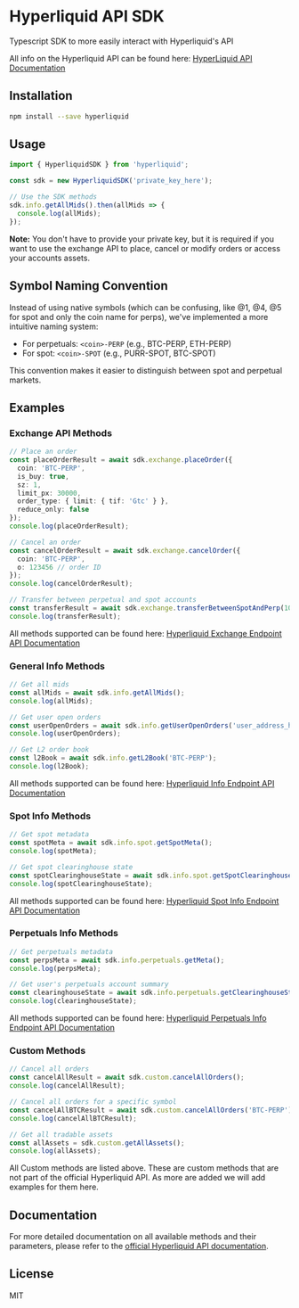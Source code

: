 # Hyperliquid API SDK

Typescript SDK to more easily interact with Hyperliquid's API

All info on the Hyperliquid API can be found here: [HyperLiquid API Documentation](https://hyperliquid.gitbook.io/hyperliquid-docs)

## Installation

```bash
npm install --save hyperliquid
```



## Usage

```typescript
import { HyperliquidSDK } from 'hyperliquid';

const sdk = new HyperliquidSDK('private_key_here');

// Use the SDK methods
sdk.info.getAllMids().then(allMids => {
  console.log(allMids);
});
```
**Note:** You don't have to provide your private key, but it is required if you want to 
use the exchange API to place, cancel or modify orders or access your accounts assets.



## Symbol Naming Convention

Instead of using native symbols (which can be confusing, like @1, @4, @5 for spot and only the coin name for perps), we've implemented a more intuitive naming system:

- For perpetuals: `<coin>-PERP` (e.g., BTC-PERP, ETH-PERP)
- For spot: `<coin>-SPOT` (e.g., PURR-SPOT, BTC-SPOT)

This convention makes it easier to distinguish between spot and perpetual markets.



## Examples


### Exchange API Methods

```typescript
// Place an order
const placeOrderResult = await sdk.exchange.placeOrder({
  coin: 'BTC-PERP',
  is_buy: true,
  sz: 1,
  limit_px: 30000,
  order_type: { limit: { tif: 'Gtc' } },
  reduce_only: false
});
console.log(placeOrderResult);

// Cancel an order
const cancelOrderResult = await sdk.exchange.cancelOrder({
  coin: 'BTC-PERP',
  o: 123456 // order ID
});
console.log(cancelOrderResult);

// Transfer between perpetual and spot accounts
const transferResult = await sdk.exchange.transferBetweenSpotAndPerp(100, true); // Transfer 100 USDC from spot to perp
console.log(transferResult);
```
All methods supported can be found here: [Hyperliquid Exchange Endpoint API Documentation](https://hyperliquid.gitbook.io/hyperliquid-docs/for-developers/api/exchange-endpoint)



### General Info Methods

```typescript
// Get all mids
const allMids = await sdk.info.getAllMids();
console.log(allMids);

// Get user open orders
const userOpenOrders = await sdk.info.getUserOpenOrders('user_address_here');
console.log(userOpenOrders);

// Get L2 order book
const l2Book = await sdk.info.getL2Book('BTC-PERP');
console.log(l2Book);
```

All methods supported can be found here: [Hyperliquid Info Endpoint API Documentation](https://hyperliquid.gitbook.io/hyperliquid-docs/for-developers/api/info-endpoint)



### Spot Info Methods

```typescript
// Get spot metadata
const spotMeta = await sdk.info.spot.getSpotMeta();
console.log(spotMeta);

// Get spot clearinghouse state
const spotClearinghouseState = await sdk.info.spot.getSpotClearinghouseState('user_address_here');
console.log(spotClearinghouseState);
```
All methods supported can be found here: [Hyperliquid Spot Info Endpoint API Documentation](https://hyperliquid.gitbook.io/hyperliquid-docs/for-developers/api/info-endpoint/spot)



### Perpetuals Info Methods

```typescript
// Get perpetuals metadata
const perpsMeta = await sdk.info.perpetuals.getMeta();
console.log(perpsMeta);

// Get user's perpetuals account summary
const clearinghouseState = await sdk.info.perpetuals.getClearinghouseState('user_address_here');
console.log(clearinghouseState);
```
All methods supported can be found here: [Hyperliquid Perpetuals Info Endpoint API Documentation](https://hyperliquid.gitbook.io/hyperliquid-docs/for-developers/api/info-endpoint/perpetuals)


### Custom Methods

```typescript
// Cancel all orders
const cancelAllResult = await sdk.custom.cancelAllOrders();
console.log(cancelAllResult);

// Cancel all orders for a specific symbol
const cancelAllBTCResult = await sdk.custom.cancelAllOrders('BTC-PERP');
console.log(cancelAllBTCResult);

// Get all tradable assets
const allAssets = sdk.custom.getAllAssets();
console.log(allAssets);
```
All Custom methods are listed above. These are custom methods that are not part of the official Hyperliquid API. As more are added we will add examples for them here.



## Documentation

For more detailed documentation on all available methods and their parameters, please refer to the [official Hyperliquid API documentation](https://hyperliquid.gitbook.io/hyperliquid-docs/).



## License

MIT

